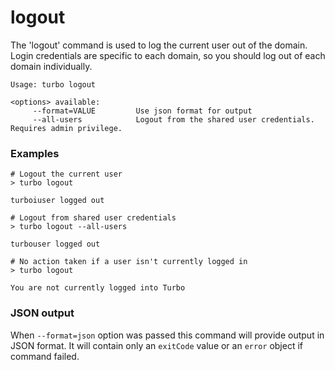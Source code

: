 # logout

The 'logout' command is used to log the current user out of the domain. Login credentials are specific to each domain, so you should log out of each domain individually.

```
Usage: turbo logout

<options> available:
     --format=VALUE         Use json format for output
     --all-users            Logout from the shared user credentials. Requires admin privilege.
```

### Examples

```
# Logout the current user
> turbo logout

turboiuser logged out

# Logout from shared user credentials
> turbo logout --all-users

turbouser logged out

# No action taken if a user isn't currently logged in
> turbo logout

You are not currently logged into Turbo
```

### JSON output

When `--format=json` option was passed this command will provide output in JSON format. It will contain only an `exitCode` value or an `error` object if command failed.